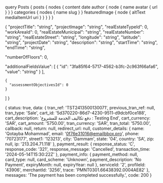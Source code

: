 query Posts {
  posts {
    nodes {
      content
      date
      author {
        node {
          name
          avatar {
            url
          }
        }
      }
      categories {
        nodes {
          name
          slug
        }
      }
      featuredImage {
        node {
          altText
          mediaItemUrl
          uri
        }
      }
    }
  }
}

{
  "projectTitle": "string",
  "projectImage": "string",
  "realEstateTypeId": 0,
  "workAreaId": 0,
  "realEstateMunicipal": "string",
  "realEstateNumber": "string",
  "realEstateStreet": "string",
  "longitude": "string",
  "latitude": "string",
  "projectDate": "string",
  "description": "string",
  "startTime": "string",
  "endTime": "string",
  <!-- "realEstateAgesId": 0, -->
  "numberOfFloors": 0,
  <!-- "buildingArea": 0, -->
  "additionalFieldsValue": [
    {
      "id": "3fa85f64-5717-4562-b3fc-2c963f66afa6",
      "value": "string"
    }
  ],
  <!-- "projectObjectives": [ -->
    {
      "assessmentObjectivesId": 0
    }
  ]
}

{
  status: true,
  data: {
    tran_ref: 'TST2413500130071',
    previous_tran_ref: null,
    tran_type: 'Sale',
    cart_id: '5d370220-86d7-4230-9511-d9dcbf0ce188',    
    cart_description: 'دفع تكاليف الخدمة للمشروع : Testing End',
    cart_currency: 'SAR',
    cart_amount: '5750.00',
    tran_currency: 'SAR',
    tran_total: '5750.00',
    callback: null,
    return: null,
    redirect_url: null,
    customer_details: {
      name: 'Qotayba Mohammad',
      email: '0f76e31016@emailbbox.pro',
      phone: '70723177',
      street1: '123213',
      city: 'Dammam',
      state: '04',
      country: 'SA',
      zip: null,
      ip: '213.204.71.118'
    },
    payment_result: {
      response_status: 'C',
      response_code: '321',
      response_message: 'Cancelled',
      transaction_time: '2024-05-14T15:30:22Z'
    },
    payment_info: {
      payment_method: null,
      card_type: null,
      card_scheme: 'Unknown',
      payment_description: 'No Payment',
      expiryMonth: null,
      expiryYear: null
    },
    serviceId: '2',
    profileId: '43906',
    merchantId: '3256',
    trace: 'PMNT0301.66438392.0004AE82'
  },
  messages: 'The payment has been completed successfully.',
  code: 200
}